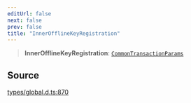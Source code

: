 ```yaml
---
editUrl: false
next: false
prev: false
title: "InnerOfflineKeyRegistration"
---
```


> **InnerOfflineKeyRegistration**: [`CommonTransactionParams`](../interfaces/CommonTransactionParams.md)

## Source

[types/global.d.ts:870](https://github.com/algorandfoundation/tealscript/blob/e015f8b0/types/global.d.ts#L870)
